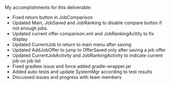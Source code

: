 My accomplishments for this deliverable:
* Fixed return button in JobComparison
* Updated Main, JobSaved and JobRanking to disable compare button if not enough jobs. 
* Updated current offer comparison.xml and JobRankingAcitity to fix display
* Updated CurrentJob to return to main menu after saving
* Updated AddJobOffer to jump to OfferSaved only after saving a job offer
* Updated CurrentJobActivity and JobRankingActivity to indicate current job on job list
* Fixed gradlew issue and force added gradle-wrapper.jar
* Added auto-tests and update SystemMgr according to test results
* Discussed issues and progress with team members



